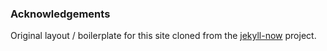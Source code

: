 ### Acknowledgements

Original layout / boilerplate for this site cloned from the [jekyll-now](https://github.com/barryclark/jekyll-now) project. 